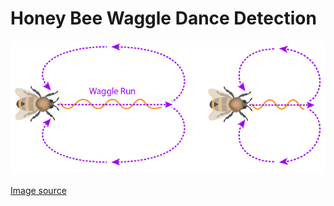 # Honey Bee Waggle Dance Detection

![image info](./fig/waggledance.png)

[Image source](https://askabiologist.asu.edu/bee-dance-game/introduction.html)